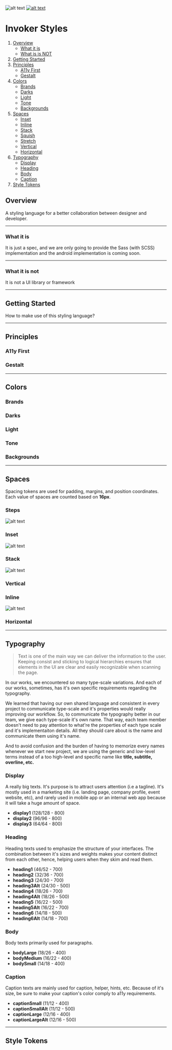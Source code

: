 ![alt text][cover]
[![alt text][mission]](http://meridian.id)

# Invoker Styles

1. [Overview](#overview)
    * [What it is](#what-it-is)
    * [What is is NOT](#what-it-is-not)
2. [Getting Started](#getting-started)
3. [Principles](#principles)
    * [A11y First](#a11y-first)
    * [Gestalt](#gestlat)
4. [Colors](#colors)
    * [Brands](#brand)
    * [Darks](#darks)
    * [Light](#light)
    * [Tone](#tone)
    * [Backgrounds](#backgrounds)
5. [Spaces](#spaces)
    * [Inset](#inset)
    * [Inline](#inline)
    * [Stack](#Stack)
    * [Squish](#squish)
    * [Stretch](#stretch)
    * [Vertical](#vertical)
    * [Horizontal](#horizontal)
6. [Typography](#typography)
    * [Display](#display)
    * [Heading](#heading)
    * [Body](#body)
    * [Caption](#caption)
7. [Style Tokens](#style-tokens)

## Overview

A styling language for a better collaboration between designer and developer.

---

### What it is

It is just a spec, and we are only going to provide the Sass (with SCSS) implementation and the android implementation is coming soon.

---

### What it is not

It is not a UI library or framework

---

## Getting Started

How to make use of this styling language?

---

## Principles

### A11y First

### Gestalt

---

## Colors

### Brands

### Darks

### Light

### Tone

### Backgrounds

---

## Spaces

Spacing tokens are used for padding, margins, and position coordinates. Each value of spaces are counted based on **16px**.

### Steps

![alt text][space-steps]

### Inset

![alt text][space-inset]

### Stack

![alt text][space-stack]

### Vertical

### Inline

![alt text][space-inline]

### Horizontal

---

## Typography

> Text is one of the main way we can deliver the information to the user. Keeping consist and sticking to logical hierarchies ensures that elements in the UI are clear and easily recognizable when scanning the page.

In our works, we encountered so many type-scale variations. And each of our works, sometimes, has it's own specific requirements regarding the typography.

We learned that having our own shared language and consistent in every project to communicate type-scale and it's properties would really improving our workflow. So, to communicate the typography better in our team, we give each type-scale it's own name. That way, each team member doesn't need to pay attention to what're the properties of each type scale and it's implementaiton details. All they should care about is the name and communicate them using it's name.

And to avoid confusion and the burden of having to memorize every names whenever we start new project, we are using the generic and low-level terms instead of a too high-level and specific name like **title, subtitle, overline, etc.**

### Display

A really big texts. It's purpose is to attract users attention (i.e a tagline). It's mostly used in a marketing site (i.e. landing page, company profile, event website, etc), and rarely used in mobile app or an internal web app because it will take a huge amount of space.

* **display1** (128/128 - 800)
* **display2** (96/96 - 800)
* **display3** (64/64 - 800)

### Heading

Heading texts used to emphasize the structure of your interfaces. The combination between it's sizes and weights makes your content distinct from each other, hence, helping users when they skim and read them.

* **heading1** (46/52 - 700)
* **heading2** (32/36 - 700)
* **heading3** (24/30 - 700)
* **heading3Alt** (24/30 - 500)
* **heading4** (18/26 - 700)
* **heading4Alt** (18/26 - 500)
* **heading5** (16/22 - 500)
* **heading5Alt** (16/22 - 700)
* **heading6** (14/18 - 500)
* **heading6Alt** (14/18 - 700)

### Body

Body texts primarily used for paragraphs.

* **bodyLarge** (18/26 - 400)
* **bodyMedium** (16/22 - 400)
* **bodySmall** (14/18 - 400)

### Caption

Caption texts are mainly used for caption, helper, hints, etc. Because of it's size, be sure to make your caption's color comply to a11y requirements.

* **captionSmall** (11/12 - 400)
* **captionSmallAlt** (11/12 - 500)
* **captionLarge** (12/16 - 400)
* **captionLargeAlt** (12/16 - 500)

---

## Style Tokens

[cover]: https://raw.githubusercontent.com/meridianid/invoker-styles/master/docs/cover-alt.png "Invoker Styles"
[mission]: https://raw.githubusercontent.com/meridianid/invoker-styles/master/docs/mission.png "Invoker Styles"

<!-- SPACES -->
[space-steps]: https://raw.githubusercontent.com/meridianid/invoker-styles/master/docs/space-steps.png "Space Steps"
[space-inset]: https://raw.githubusercontent.com/meridianid/invoker-styles/master/docs/space-inset.png "Space Inset"
[space-stack]: https://raw.githubusercontent.com/meridianid/invoker-styles/master/docs/space-stack.png "Space Stack"
[space-inline]: https://raw.githubusercontent.com/meridianid/invoker-styles/master/docs/space-inline.png "Space Inline"
